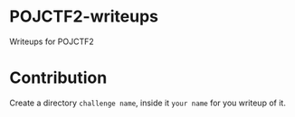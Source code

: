 # POJCTF2-writeups
Writeups for POJCTF2
# Contribution
Create a directory `challenge name`, inside it `your name` for you writeup of it.
